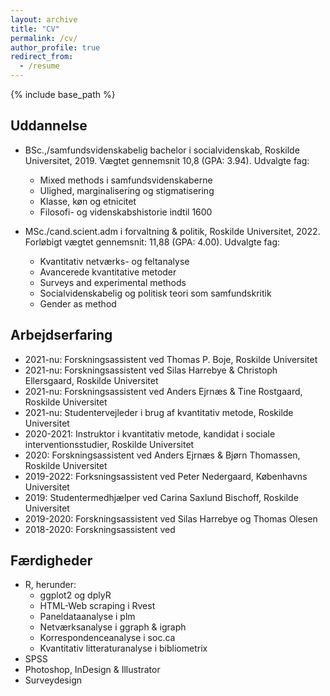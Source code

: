 ```yaml
---
layout: archive
title: "CV"
permalink: /cv/
author_profile: true
redirect_from:
  - /resume
---
```


{% include base_path %}

## Uddannelse

* BSc.,/samfundsvidenskabelig bachelor i socialvidenskab, Roskilde Universitet, 2019. Vægtet gennemsnit 10,8 (GPA: 3.94). Udvalgte fag:
  * Mixed methods i samfundsvidenskaberne
  * Ulighed, marginalisering og stigmatisering
  * Klasse, køn og etnicitet
  * Filosofi- og videnskabshistorie indtil 1600

* MSc./cand.scient.adm i forvaltning & politik, Roskilde Universitet, 2022. Forløbigt vægtet gennemsnit: 11,88 (GPA: 4.00). Udvalgte fag:
  * Kvantitativ netværks- og feltanalyse
  * Avancerede kvantitative metoder
  * Surveys and experimental methods
  * Socialvidenskabelig og politisk teori som samfundskritik
  * Gender as method

## Arbejdserfaring

* 2021-nu: Forskningsassistent ved Thomas P. Boje, Roskilde Universitet
* 2021-nu: Forskningsassistent ved Silas Harrebye & Christoph Ellersgaard, Roskilde Universitet
* 2021-nu: Forskningsassistent ved Anders Ejrnæs & Tine Rostgaard, Roskilde Universitet
* 2021-nu: Studentervejleder i brug af kvantitativ metode, Roskilde Universitet
* 2020-2021: Instruktor i kvantitativ metode, kandidat i sociale interventionsstudier, Roskilde Universitet
* 2020: Forskningsassistent ved Anders Ejrnæs & Bjørn Thomassen, Roskilde Universitet
* 2019-2022: Forksningsassistent ved Peter Nedergaard, Københavns Universitet
* 2019: Studentermedhjælper ved Carina Saxlund Bischoff, Roskilde Universitet
* 2019-2020: Forskningsassistent ved Silas Harrebye og Thomas Olesen
* 2018-2020: Forskningsassistent ved 

## Færdigheder

* R, herunder:
  * ggplot2 og dplyR
  * HTML-Web scraping i Rvest
  * Paneldataanalyse i plm
  * Netværksanalyse i ggraph & igraph
  * Korrespondenceanalyse i soc.ca
  * Kvantitativ litteraturanalyse i bibliometrix
* SPSS
* Photoshop, InDesign & Illustrator
* Surveydesign
